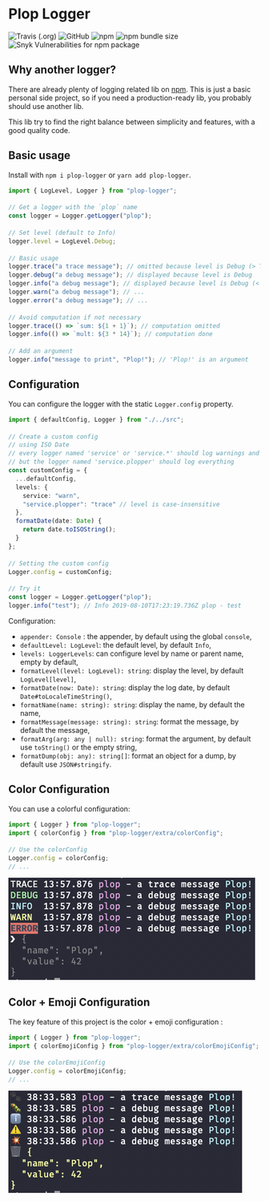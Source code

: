 # Plop Logger

![Travis (.org)](https://img.shields.io/travis/ilaborie/plop-logger)
![GitHub](https://img.shields.io/github/license/ilaborie/plop-logger)
![npm](https://img.shields.io/npm/v/plop-logger)
![npm bundle size](https://img.shields.io/bundlephobia/min/plop-logger)
![Snyk Vulnerabilities for npm package](https://img.shields.io/snyk/vulnerabilities/npm/plop-logger)

## Why another logger?

There are already plenty of logging related lib on [npm](https://www.npmjs.com/search?q=keywords:logging).
This is just a basic personal side project, so if you need a production-ready lib, you probably should use another lib.

This lib try to find the right balance between simplicity and features, with a good quality code.

## Basic usage

Install with `npm i plop-logger` or `yarn add plop-logger`.

```typescript
import { LogLevel, Logger } from "plop-logger";

// Get a logger with the `plop` name
const logger = Logger.getLogger("plop");

// Set level (default to Info)
logger.level = LogLevel.Debug;

// Basic usage
logger.trace("a trace message"); // omitted because level is Debug (> Trace)
logger.debug("a debug message"); // displayed because level is Debug
logger.info("a debug message"); // displayed because level is Debug (< Info)
logger.warn("a debug message"); // ...
logger.error("a debug message"); // ...

// Avoid computation if not necessary
logger.trace(() => `sum: ${1 + 1}`); // computation omitted
logger.info(() => `mult: ${3 * 14}`); // computation done

// Add an argument
logger.info("message to print", "Plop!"); // 'Plop!' is an argument
```

## Configuration

You can configure the logger with the static `Logger.config` property.

```typescript
import { defaultConfig, Logger } from "./../src";

// Create a custom config
// using ISO Date
// every logger named 'service' or 'service.*' should log warnings and errors
// but the logger named 'service.plopper' should log everything
const customConfig = {
  ...defaultConfig,
  levels: {
    service: "warn",
    "service.plopper": "trace" // level is case-insensitive
  },
  formatDate(date: Date) {
    return date.toISOString();
  }
};

// Setting the custom config
Logger.config = customConfig;

// Try it
const logger = Logger.getLogger("plop");
logger.info("test"); // Info 2019-08-10T17:23:19.736Z plop - test
```

Configuration:

- `appender: Console` : the appender, by default using the global `console`,
- `defaultLevel: LogLevel`: the default level, by default `Info`,
- `levels: LoggerLevels`: can configure level by name or parent name, empty by default,
- `formatLevel(level: LogLevel): string`: display the level, by default `LogLevel[level]`,
- `formatDate(now: Date): string`: display the log date, by default `Date#toLocaleTimeString()`,
- `formatName(name: string): string`: display the name, by default the name,
- `formatMessage(message: string): string`: format the message, by default the message,
- `formatArg(arg: any | null): string`: format the argument, by default use `toString()` or the empty string,
- `formatDump(obj: any): string[]`: format an object for a dump, by default use `JSON#stringify`.

## Color Configuration

You can use a colorful configuration:

```typescript
import { Logger } from "plop-logger";
import { colorConfig } from "plop-logger/extra/colorConfig";

// Use the colorConfig
Logger.config = colorConfig;
// ...
```

![example Color Configuration](./examples/color.png)

## Color + Emoji Configuration

The key feature of this project is the color + emoji configuration :

```typescript
import { Logger } from "plop-logger";
import { colorEmojiConfig } from "plop-logger/extra/colorEmojiConfig";

// Use the colorEmojiConfig
Logger.config = colorEmojiConfig;
// ...
```

![example Color + Emoji Configuration](./examples/color-emoji.png)
